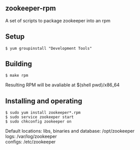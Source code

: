 zookeeper-rpm
---------
A set of scripts to package zookeeper into an rpm

Setup
-----
    $ yum groupinstall "Development Tools"

Building
--------
    $ make rpm

Resulting RPM will be avaliable at $(shell pwd)/x86_64

Installing and operating
------------------------
    $ sudo yum install zookeeper*.rpm
    $ sudo service zookeeper start
    $ sudo chkconfig zookeeper on

Default locations:
libs, binaries and database: /opt/zookeeper  
logs: /var/log/zookeeper  
configs: /etc/zookeeper  
